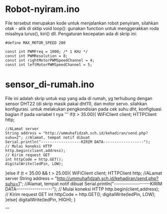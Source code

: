 # Robot-nyiram.ino
File tersebut merupakan kode untuk menjalankan robot penyiram, silahkan otak - atik di sktip void loop():
gunakan function untuk menggerakkan roda misalnya lurus(), kiri() dll.
Pengaturan kecepatan ada di skrip ini:
```
#define MAX_MOTOR_SPEED 200

const int PWMFreq = 1000; /* 1 KHz */
const int PWMResolution = 8;
const int rightMotorPWMSpeedChannel = 4;
const int leftMotorPWMSpeedChannel = 5;

```

# sensor_di-rumah.ino
File ini adalah skrip untuk esp yang ada di rumah, yg terhubung dengan sensor DHT22 (di skrip masik pakai dht11), dan motor servo.
silahkan konfigurasi. untuk melakukan pengkondisian pada cek suhu dht, konfigtuasi bagian if pada variabel t nya
'''
if(t > 35.00){
    WiFiClient client;
    HTTPClient http;

    //ALamat server
    String address = "http://ummuhafidzah.sch.id/kehadiran/send.php?suhu=2"; //Alamat, tempat notif dibuat
    Serial.println("------------------KIRIM DATA------------------");
    // Mulai koneksi HTTP
    http.begin(client,address);  
    // Kirim request GET
    int httpCode = http.GET(); 
    digitalWrite(ledPin, LOW);
  }else if (t < 35.00 && t > 25.00){
    WiFiClient client;
    HTTPClient http;
    //ALamat server
    String address = "http://ummuhafidzah.sch.id/kehadiran/send.php?suhu=1"; //Alamat, tempat notif dibuat
    Serial.println("------------------KIRIM DATA------------------");
    // Mulai koneksi HTTP
    http.begin(client,address);  
    // Kirim request GET
    int httpCode = http.GET(); 
    digitalWrite(ledPin, LOW);
  }else{
    digitalWrite(ledPin, HIGH);
  }
  
'''
